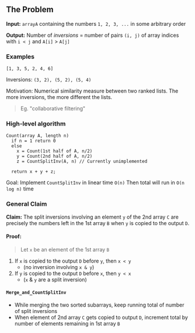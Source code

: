 ## The Problem

**Input:** `arrayA` containing the numbers `1, 2, 3, ...` in some arbitrary order

**Output:** Number of *inversions* = number of pairs `(i, j)` of array indices with `i < j` and `A[i]` > `A[j]`

### Examples
`[1, 3, 5, 2, 4, 6]`

Inversions: `(3, 2), (5, 2), (5, 4)`

Motivation: Numerical similarity measure between two ranked lists.
The more inversions, the more different the lists.

> Eg. "collaborative filtering"

### High-level algorithm
```
Count(array A, length n)
  if n = 1 return 0
  else
    x = Count(1st half of A, n/2)
    y = Count(2nd half of A, n/2)
    z = CountSplitInv(A, n) // Currently unimplemented

  return x + y + z;
```

Goal: Implement `CountSplitInv` in linear time `O(n)`
Then total will run in `O(n log n)` time

### General Claim
**Claim:** The split inversions involving an element `y` of the 2nd array `C` are precisely the numbers left in the 1st array `B` when `y` is copied to the output `D`.

#### Proof:
> Let `x` be an element of the 1st array `B`
1. If `x` is copied to the output `D` before `y`, then `x < y` 
    - (no inversion involving `x & y`)
2. If `y` is copied to the output `D` before `x`, then `y < x` 
    - (`x` & `y` are a split inversion)

#### `Merge_and_CountSplitInv`
- While merging the two sorted subarrays, keep running total of number of split inversions
- When element of 2nd array `C` gets copied to output `D`, increment total by number of elements remaining in 1st array `B`
